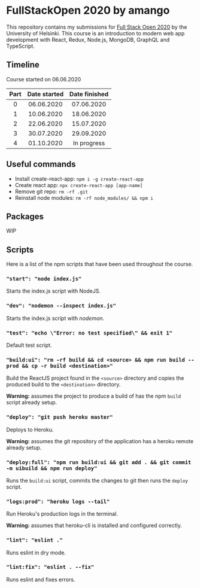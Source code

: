 # FullStackOpen 2020 by amango

This repository contains my submissions for [Full Stack Open 2020](https://fullstackopen.com/en) by the University of Helsinki. This course is an introduction to modern web app development with React, Redux, Node.js, MongoDB, GraphQL and TypeScript.

## Timeline

Course started on 06.06.2020

| Part  | Date started | Date finished  |
|:-:|:-:|:-:|
| 0 | 06.06.2020 | 07.06.2020 |
| 1 | 10.06.2020 | 18.06.2020 |
| 2 | 22.06.2020 | 15.07.2020 |
| 3 | 30.07.2020 | 29.09.2020 |
| 4 | 01.10.2020 | In progress |

## Useful commands

+ Install create-react-app: `npm i -g create-react-app`
+ Create react app: `npx create-react-app [app-name]`
+ Remove git repo: `rm -rf .git`
+ Reinstall node modules: `rm -rf node_modules/ && npm i`

## Packages

WIP

## Scripts

Here is a list of the npm scripts that have been used throughout the course.

### `"start": "node index.js"`

Starts the index.js script with NodeJS.

### `"dev": "nodemon --inspect index.js"`

Starts the index.js script with *nodemon*.

### `"test": "echo \"Error: no test specified\" && exit 1"`

Default test script.

### `"build:ui": "rm -rf build && cd <source> && npm run build --prod && cp -r build <destination>"`

Build the ReactJS project found in the `<source>` directory and copies the produced build to the `<destination>` directory.

**Warning:** assumes the project to produce a build of has the npm `build` script already setup.

### `"deploy": "git push heroku master"`

Deploys to Heroku.

**Warning:** assumes the git repository of the application has a heroku remote already setup.

### `"deploy:full": "npm run build:ui && git add . && git commit -m uibuild && npm run deploy"`

Runs the `build:ui` script, commits the changes to git then runs the `deploy` script.

### `"logs:prod": "heroku logs --tail"`

Run Heroku's production logs in the terminal.

**Warning:** assumes that heroku-cli is installed and configured correctly.

### `"lint": "eslint ."`

Runs eslint in dry mode.

### `"lint:fix": "eslint . --fix"`

Runs eslint and fixes errors.
